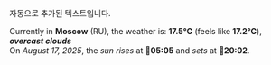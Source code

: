 
자동으로 추가된 텍스트입니다.

<!--START_SECTION:weather:moscow-->
Currently in **Moscow** (RU), the weather is: **17.5°C** (feels like **17.2°C**), ***overcast clouds***<br/>
On *August 17, 2025*, the *sun rises* at 🌅**05:05** and *sets* at 🌇**20:02**.
<!--END_SECTION:weather-->

